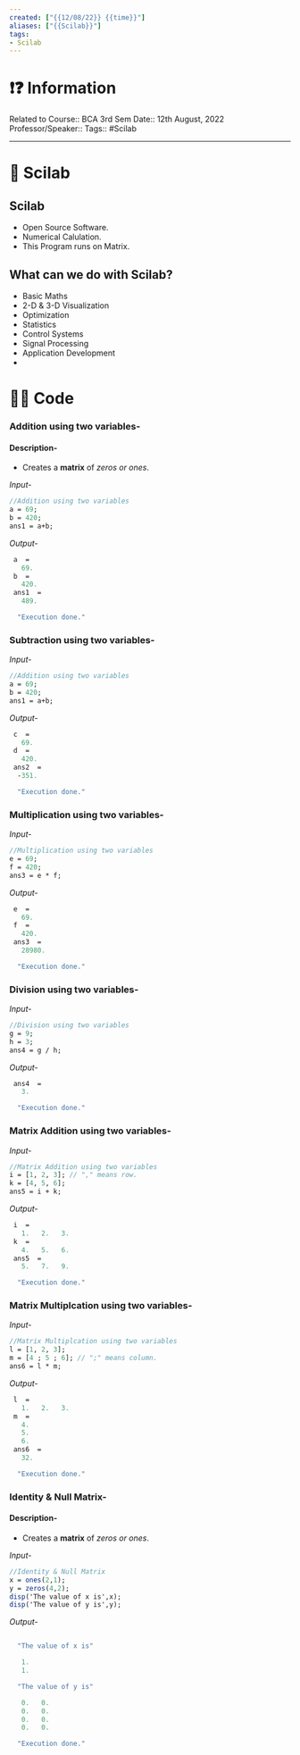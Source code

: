 ```yaml
---
created: ["{{12/08/22}} {{time}}"]
aliases: ["{{Scilab}}"]
tags:
- Scilab
---
```


# ❗❓ Information
Related to Course:: BCA 3rd Sem
Date:: 12th August, 2022
Professor/Speaker::
Tags:: #Scilab

---
# 📑 Scilab

## Scilab
- Open Source Software.
- Numerical Calulation.
- This Program runs on Matrix.

## What can we do with Scilab?
- Basic Maths
- 2-D & 3-D Visualization
- Optimization
- Statistics
- Control Systems
- Signal Processing
- Application Development
- 

# 👨‍💻 Code

### Addition using two variables-

#### Description- 
- Creates a **matrix** of *zeros or ones*.

*Input-*
```scilab
//Addition using two variables
a = 69;
b = 420;
ans1 = a+b;
```

*Output-*
```scilab
 a  = 
   69.
 b  = 
   420.
 ans1  = 
   489.

  "Execution done."
```

### Subtraction using two variables-
*Input-*
```scilab
//Addition using two variables
a = 69;
b = 420;
ans1 = a+b;
```

*Output-*
```scilab
 c  = 
   69.
 d  = 
   420.
 ans2  = 
  -351.

  "Execution done."
```

### Multiplication using two variables-
*Input-*
```scilab
//Multiplication using two variables
e = 69;
f = 420;
ans3 = e * f;
```

*Output-*
```scilab
 e  = 
   69.
 f  = 
   420.
 ans3  = 
   28980.

  "Execution done."
```

### Division using two variables-
*Input-*
```scilab
//Division using two variables
g = 9;
h = 3;
ans4 = g / h;
```

*Output-*
```scilab
 ans4  = 
   3.

  "Execution done."
```

### Matrix Addition using two variables-
*Input-*
```scilab
//Matrix Addition using two variables
i = [1, 2, 3]; // "," means row.
k = [4, 5, 6];
ans5 = i + k;
```

*Output-*
```scilab
 i  = 
   1.   2.   3.
 k  = 
   4.   5.   6.
 ans5  = 
   5.   7.   9.

  "Execution done."
```

### Matrix Multiplcation using two variables-
*Input-*
```scilab
//Matrix Multiplcation using two variables
l = [1, 2, 3];
m = [4 ; 5 ; 6]; // ";" means column.
ans6 = l * m;
```

*Output-*
```scilab
 l  = 
   1.   2.   3.
 m  = 
   4.
   5.
   6.
 ans6  = 
   32.

  "Execution done."
```

### Identity & Null Matrix-

#### Description- 
- Creates a **matrix** of *zeros or ones*.

*Input-*
```scilab
//Identity & Null Matrix
x = ones(2,1);
y = zeros(4,2);
disp('The value of x is',x);
disp('The value of y is',y);
```

*Output-*
```scilab

  "The value of x is"

   1.
   1.

  "The value of y is"

   0.   0.
   0.   0.
   0.   0.
   0.   0.

  "Execution done."
```
